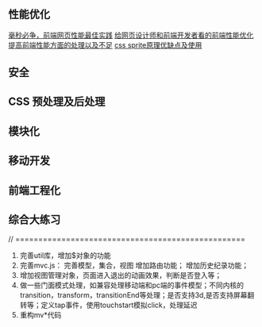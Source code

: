 # 

## 性能优化


[毫秒必争，前端网页性能最佳实践](http://www.cnblogs.com/developersupport/p/webpage-performance-best-practices.html)
[给网页设计师和前端开发者看的前端性能优化](http://www.oschina.net/translate/front-end-performance-for-web-designers-and-front-end-developers#section:maximising-parallelisation)
[提高前端性能方面的处理以及不足](http://www.zhangxinxu.com/wordpress/2013/04/%E5%89%8D%E7%AB%AF%E6%80%A7%E8%83%BD%E4%BC%98%E5%8C%96%E7%BB%8F%E9%AA%8C%E5%88%86%E4%BA%AB/)
[css sprite原理优缺点及使用](http://www.cnblogs.com/mofish/archive/2010/10/12/1849062.html)

## 安全


## CSS 预处理及后处理

## 模块化

## 移动开发

## 前端工程化



## 综合大练习



// ==================================================
1. 完善util库，增加$对象的功能
2. 完善mvc.js：
    完善模型，集合，视图
    增加路由功能；
    增加历史纪录功能；
3. 增加视图管理对象，页面进入退出的动画效果，判断是否登入等；
4. 做一些门面模式处理，如兼容处理移动端和pc端的事件模型；不同内核的transition，transform，transitionEnd等处理；是否支持3d,是否支持屏幕翻转等；定义tap事件，使用touchstart模拟click，处理延迟
5. 重构mv*代码